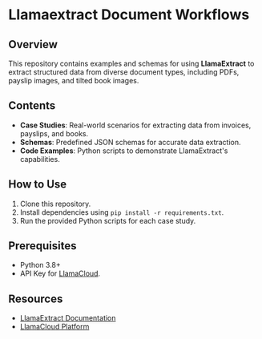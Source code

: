 # Llamaextract Document Workflows

## Overview
This repository contains examples and schemas for using **LlamaExtract** to extract structured data from diverse document types, including PDFs, payslip images, and tilted book images.

## Contents
- **Case Studies**: Real-world scenarios for extracting data from invoices, payslips, and books.
- **Schemas**: Predefined JSON schemas for accurate data extraction.
- **Code Examples**: Python scripts to demonstrate LlamaExtract's capabilities.

## How to Use
1. Clone this repository.
2. Install dependencies using `pip install -r requirements.txt`.
3. Run the provided Python scripts for each case study.

## Prerequisites
- Python 3.8+
- API Key for [LlamaCloud](https://llamacloud.ai).

## Resources
- [LlamaExtract Documentation](https://docs.llamaindex.ai/)
- [LlamaCloud Platform](https://llamacloud.ai)
